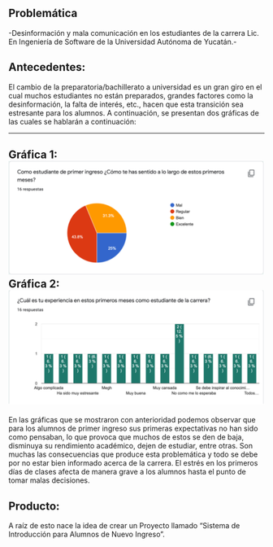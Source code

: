 ## Problemática
-Desinformación y mala comunicación en los estudiantes de la carrera Lic. En Ingeniería de Software de la Universidad Autónoma de Yucatán.-

Antecedentes:
-----

El cambio de la preparatoria/bachillerato a universidad es un gran giro en el cual muchos estudiantes no están preparados, grandes factores como la desinformación, la falta de interés, etc., hacen que esta transición sea estresante para los alumnos. A continuación, se presentan dos gráficas de las cuales se hablarán a continuación: 

---
Gráfica 1: ![](https://github.com/AndyTue/LIS/blob/8c2872777dd2d6dbee83af36cf17fcfb29719c6d/Gr%C3%A1ficas/Imagen%201.png)
Gráfica 2: ![](https://github.com/AndyTue/LIS/blob/df8eb35d5f97ea9f3bd6e5f3f1f38306d77d1db3/Gr%C3%A1ficas/Imagen%202.png)
---

En las gráficas que se mostraron con anterioridad podemos observar que para los alumnos de primer ingreso sus primeras expectativas no han sido como pensaban, lo que provoca que muchos de estos se den de baja, disminuya su rendimiento académico, dejen de estudiar, entre otras. Son muchas las consecuencias que produce esta problemática y todo se debe por no estar bien informado acerca de la carrera. El estrés en los primeros días de clases afecta de manera grave a los alumnos hasta el punto de tomar malas decisiones. 

## Producto: 

A raíz de esto nace la idea de crear un Proyecto llamado “Sistema de Introducción para Alumnos de Nuevo Ingreso”.
